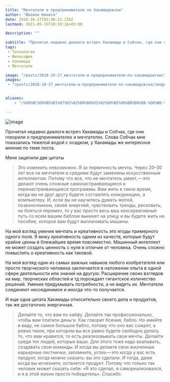 ```yaml
---
title: "Мечтатели и предприниматели по Хакамадовски"
author: "Иванов Никита"
date: 2018-10-27T03:40:23.236Z
lastmod: 2021-05-15T18:19:16+03:00

description: ""

subtitle: "Прочитал недавно диалоги встреч Хакамады и Собчак, где они говорили о предпринимателях и мечтателях. Слова Собчак мне показались тяжелой…"
tags:
 - Технологии
 - Философия
 - Хакамада
 - Мечтатели

image: "/posts/2018-10-27_мечтатели-и-предприниматели-по-хакамадовски/images/1.jpg" 
images:
 - "/posts/2018-10-27_мечтатели-и-предприниматели-по-хакамадовски/images/1.jpg"


aliases:
    - "/%D0%BC%D0%B5%D1%87%D1%82%D0%B0%D1%82%D0%B5%D0%BB%D0%B8-%D0%B8-%D0%BF%D1%80%D0%B5%D0%B4%D0%BF%D1%80%D0%B8%D0%BD%D0%B8%D0%BC%D0%B0%D1%82%D0%B5%D0%BB%D0%B8-%D0%BF%D0%BE-%D1%85%D0%B0%D0%BA%D0%B0%D0%BC%D0%B0%D0%B4%D0%BE%D0%B2%D1%81%D0%BA%D0%B8-ba308dd94060"

---
```


![image](/posts/2018-10-27_мечтатели-и-предприниматели-по-хакамадовски/images/1.jpg#layoutTextWidth)


Прочитал недавно диалоги встреч Хакамады и Собчак, где они говорили о предпринимателях и мечтателях. Слова Собчак мне показались тяжелой водой с осадком, у Хакамады же интересное мнение по теме поста.

Меня зацепили две цитаты
> Это изменить невозможно. Я за первичность мечты. Через 20–30 лет все не мечтатели в среднем будут заменены искусственным интеллектом. Потому что все, что не мечтатель умеет, — это делают очень сложные самонастраивающиеся и перенастраивающиеся программы. Вам жить в такое время, когда вы не друг другу будете составлять конкуренцию, а компьютеру. И, если вы не научитесь думать жопой, позвоночником, своей энергией, чувствовать тренды, рисковать, не бояться перемен, то у вас просто весь ваш консервативный путь со всем вашим баблом выкинет на улицу и вы будете жить на пособие, которое вам будут выплачивать машины.

На мой взгляд умение мечтать и креативность это ягоды примерного одного поля. Я вижу креативность одним из качеств, которые будут крайне ценны в ближайшее время повсеместно. Машинный интеллект не может создать ценность с нуля в отличие от человека. Очень сложно помыслить о креативность как таковой.

На мой взгляд один из самых важных навыков любого изобретателя или просто творческого человека заключается в наложении опыта в одной сфере деятельности или знаний на другую. Расширение своих взглядов на мир, творческих областей и тд порождает гигантское количество решений. Умение придумывать потребности, а не видеть их. Мечтатели соединяют несоединимое и иногда что-то получается.

И еще одна цитата Хакамады относительно своего дела и продуктов, так же достаточно энергичная.
> Делайте то, что вам по кайфу. Делайте так профессионально, чтобы вам платили деньги. Как говорит Ксения, бабло. Но имейте в виду, не самое большое бабло, потому что оно вас сожрет, а ровно такое, при котором вы все равно будете свободно делать то, что вам нравится, то есть реализовывать свои мечты. Делайте среди тех людей, которые ваши. Для этого тоже надо вкалывать, создавать свои команды. И когда вы делаете свои жизненные карьерные лестнички, запомните, успех — это когда у вас есть продукт, когда можно сказать: вы это сделали. И тогда, даже когда вы исчезнете, останется продукт. Потому что только так человек может сказать себе: «Я это сделал, я самореализовался, и я в этой жизни просто победитель». Спасибо.
